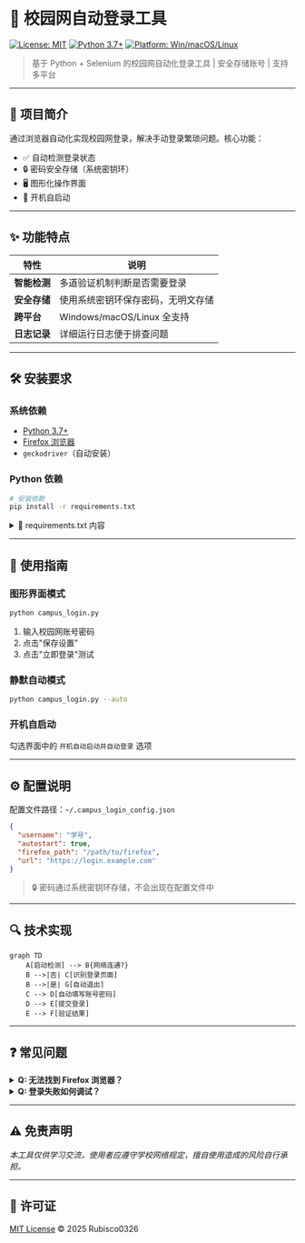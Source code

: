 # 🏫 校园网自动登录工具

[![License: MIT](https://img.shields.io/badge/License-MIT-yellow.svg)](https://opensource.org/licenses/MIT)
[![Python 3.7+](https://img.shields.io/badge/Python-3.7%2B-blue.svg)](https://www.python.org/)
[![Platform: Win/macOS/Linux](https://img.shields.io/badge/Platform-Win%20%7C%20macOS%20%7C%20Linux-lightgrey.svg)]()

> 基于 Python + Selenium 的校园网自动化登录工具 | 安全存储账号 | 支持多平台

---

## 📖 项目简介
通过浏览器自动化实现校园网登录，解决手动登录繁琐问题。核心功能：
- ✅ 自动检测登录状态
- 🔒 密码安全存储（系统密钥环）
- 🖥️ 图形化操作界面
- 📅 开机自启动

---

## ✨ 功能特点
| 特性 | 说明 |
|------|------|
| **智能检测** | 多道验证机制判断是否需要登录 |
| **安全存储** | 使用系统密钥环保存密码，无明文存储 |
| **跨平台** | Windows/macOS/Linux 全支持 |
| **日志记录** | 详细运行日志便于排查问题 |

---

## 🛠️ 安装要求

### 系统依赖
- [Python 3.7+](https://www.python.org/downloads/)
- [Firefox 浏览器](https://www.mozilla.org/firefox/)
- `geckodriver`（自动安装）

### Python 依赖
```bash
# 安装依赖
pip install -r requirements.txt
```

<details>
<summary>📜 requirements.txt 内容</summary>

```text
selenium>=4.0.0
requests>=2.26.0
keyring>=23.0.1
pywin32>=300 ; sys_platform == 'win32'
```
</details>

---

## 🚀 使用指南

### 图形界面模式
```bash
python campus_login.py
```
1. 输入校园网账号密码  
2. 点击"保存设置"  
3. 点击"立即登录"测试  

### 静默自动模式
```bash
python campus_login.py --auto
```

### 开机自启动
勾选界面中的 `开机自动启动并自动登录` 选项

---

## ⚙️ 配置说明
配置文件路径：`~/.campus_login_config.json`  
```json
{
  "username": "学号",
  "autostart": true,
  "firefox_path": "/path/to/firefox",
  "url": "https://login.example.com"
}
```
> 🔒 密码通过系统密钥环存储，不会出现在配置文件中

---

## 🔍 技术实现
```mermaid
graph TD
    A[启动检测] --> B{网络连通?}
    B -->|否| C[识别登录页面]
    B -->|是| G[自动退出]
    C --> D[自动填写账号密码]
    D --> E[提交登录]
    E --> F[验证结果]
```

---

## ❓ 常见问题
<details>
<summary><b>Q: 无法找到 Firefox 浏览器？</b></summary>

- 确认已安装 [Firefox](https://www.mozilla.org/firefox/)
- 或手动指定 Firefox 路径
</details>

<details>
<summary><b>Q: 登录失败如何调试？</b></summary>

1. 检查日志文件  
2. 尝试手动访问登录页面  
3. 更新页面元素识别规则  
p.s. 对于Windows用户，配置文件默认路径为C:\Users\用户名\.campus_login_config.json
</details>

---

## ⚠️ 免责声明
*本工具仅供学习交流，使用者应遵守学校网络规定，擅自使用造成的风险自行承担。*

---

## 📜 许可证
[MIT License](LICENSE) © 2025 Rubisco0326
